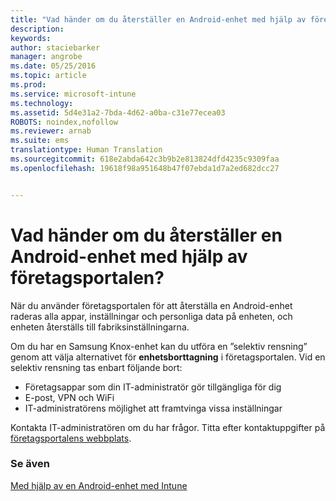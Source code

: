 ```yaml
---
title: "Vad händer om du återställer en Android-enhet med hjälp av företagsportalen? | Microsoft Intune"
description: 
keywords: 
author: staciebarker
manager: angrobe
ms.date: 05/25/2016
ms.topic: article
ms.prod: 
ms.service: microsoft-intune
ms.technology: 
ms.assetid: 5d4e31a2-7bda-4d62-a0ba-c31e77ecea03
ROBOTS: noindex,nofollow
ms.reviewer: arnab
ms.suite: ems
translationtype: Human Translation
ms.sourcegitcommit: 618e2abda642c3b9b2e813824dfd4235c9309faa
ms.openlocfilehash: 19618f98a951648b47f07ebda1d7a2ed682dcc27


---
```



# Vad händer om du återställer en Android-enhet med hjälp av företagsportalen?

När du använder företagsportalen för att återställa en Android-enhet raderas alla appar, inställningar och personliga data på enheten, och enheten återställs till fabriksinställningarna.

Om du har en Samsung Knox-enhet kan du utföra en ”selektiv rensning” genom att välja alternativet för **enhetsborttagning** i företagsportalen. Vid en selektiv rensning tas enbart följande bort:

- Företagsappar som din IT-administratör gör tillgängliga för dig
- E-post, VPN och WiFi
- IT-administratörens möjlighet att framtvinga vissa inställningar

Kontakta IT-administratören om du har frågor. Titta efter kontaktuppgifter på [företagsportalens webbplats](http://portal.manage.microsoft.com).

### Se även
[Med hjälp av en Android-enhet med Intune](using-your-android-device-with-intune.md)



<!--HONumber=Jul16_HO4-->


